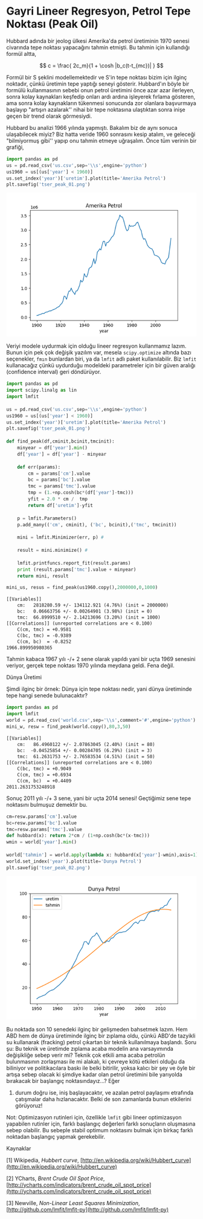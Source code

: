 # Gayri Lineer Regresyon, Petrol Tepe Noktası (Peak Oil)

Hubbard adında bir jeolog ülkesi Amerika'da petrol üretiminin 1970 senesi
civarında tepe noktası yapacağını tahmin etmişti. Bu tahmin için kullandığı
formül altta,

$$ 
c = \frac{ 2c_m}{1 + \cosh |b_c(t-t_{mc})|   }
$$

Formül bir S şeklini modellemektedir ve S'in tepe noktası bizim için ilginç
noktadır, çünkü üretimin tepe yaptığı seneyi gösterir. Hubbard'ın böyle bir
formülü kullanmasının sebebi onun petrol üretimini önce azar azar
ilerleyen, sonra kolay kaynakları keşfedip onları ardı ardına işleyerek
fırlama gösteren, ama sonra kolay kaynakların tükenmesi sonucunda zor
olanlara başvurmaya başlayıp "artışın azalarak'' nihai bir tepe noktasına
ulaştıktan sonra inişe geçen bir trend olarak görmesiydi.

Hubbard bu analizi 1966 yılında yapmıştı. Bakalım biz de aynı sonuca
ulaşabilecek miyiz? Biz hatta veride 1960 sonrasını kesip atalım, ve
geleceği "bilmiyormuş gibi'' yapıp onu tahmin etmeye uğraşalım. Önce tüm
verinin bir grafiği,

```python
import pandas as pd
us = pd.read_csv('us.csv',sep='\\s',engine='python')
us1960 = us[(us['year'] < 1960)]
us.set_index('year')['uretim'].plot(title='Amerika Petrol')
plt.savefig('tser_peak_01.png')
```

![](tser_peak_01.png)

Veriyi modele uydurmak için olduğu lineer regresyon kullanmamız lazım. Bunun
için pek çok değişik yazılım var, mesela `scipy.optimize` altında bazı
seçenekler, `fmın` bunlardan biri, ya da `lmfit` adlı paket
kullanılabilir. Biz `lmfit` kullanacağız çünkü uydurduğu modeldeki
parametreler için bir güven aralığı (confidence interval) geri döndürüyor.

```python
import pandas as pd
import scipy.linalg as lin
import lmfit

us = pd.read_csv('us.csv',sep='\\s',engine='python')
us1960 = us[(us['year'] < 1960)]
us.set_index('year')['uretim'].plot(title='Amerika Petrol')
plt.savefig('tser_peak_01.png')

def find_peak(df,cminit,bcinit,tmcinit):
    minyear = df['year'].min()
    df['year'] = df['year'] - minyear

    def err(params):
        cm = params['cm'].value
        bc = params['bc'].value
        tmc = params['tmc'].value
        tmp = (1.+np.cosh(bc*(df['year']-tmc)))
        yfit = 2.0 * cm /  tmp
        return df['uretim']-yfit

    p = lmfit.Parameters()
    p.add_many(('cm', cminit), ('bc', bcinit),('tmc', tmcinit))

    mini = lmfit.Minimizer(err, p) #

    result = mini.minimize() #

    lmfit.printfuncs.report_fit(result.params)
    print (result.params['tmc'].value + minyear)
    return mini, result 
```

```python
mini_us, resus = find_peak(us1960.copy(),2000000,0,1000)
```

```text
[[Variables]]
    cm:   2818280.59 +/- 134112.921 (4.76%) (init = 2000000)
    bc:   0.06663756 +/- 0.00264901 (3.98%) (init = 0)
    tmc:  66.8999510 +/- 2.14213696 (3.20%) (init = 1000)
[[Correlations]] (unreported correlations are < 0.100)
    C(cm, tmc) = +0.9581
    C(bc, tmc) = -0.9389
    C(cm, bc)  = -0.8252
1966.899950980365
```

Tahmin kabaca 1967 yılı -/+ 2 sene olarak yapıldı yani bir uçta 1969
senesini veriyor, gerçek tepe noktası 1970 yılında meydana geldi.  Fena
değil.

Dünya Üretimi

Şimdi ilginç bir örnek: Dünya için tepe noktası nedir, yani dünya üretiminde
tepe hangi senede bulunacaktır?

```python
import pandas as pd
import lmfit
world = pd.read_csv('world.csv',sep='\\s',comment='#',engine='python')
mini_w, resw = find_peak(world.copy(),80,3,50)
```

```text
[[Variables]]
    cm:   86.4960122 +/- 2.07863045 (2.40%) (init = 80)
    bc:  -0.04525854 +/- 0.00284705 (6.29%) (init = 3)
    tmc:  61.2631753 +/- 2.76583534 (4.51%) (init = 50)
[[Correlations]] (unreported correlations are < 0.100)
    C(bc, tmc) = +0.9049
    C(cm, tmc) = +0.6934
    C(cm, bc)  = +0.4409
2011.2631753248918
```

Sonuç 2011 yılı -/+ 3 sene, yani bir uçta 2014 senesi! Geçtiğimiz sene
tepe noktasını bulmuşuz demektir bu.

```python
cm=resw.params['cm'].value
bc=resw.params['bc'].value
tmc=resw.params['tmc'].value
def hubbard(x): return 2*cm / (1+np.cosh(bc*(x-tmc)))
wmin = world['year'].min()

world['tahmin'] = world.apply(lambda x: hubbard(x['year']-wmin),axis=1)
world.set_index('year').plot(title='Dunya Petrol')
plt.savefig('tser_peak_02.png')
```

![](tser_peak_02.png)

Bu noktada son 10 senedeki ilginç bir gelişmeden bahsetmek lazım. Hem ABD
hem de dünya üretiminde ilginç bir zıplama oldu, çünkü ABD'de tazyikli su
kullanarak (fracking) petrol çıkartan bir teknik kullanılmaya
başlandı. Soru şu: Bu teknik ve üretimde zıplama acaba modelin ana
varsayımında değişikliğe sebep verir mi? Teknik çok etkili ama acaba
petrolün bulunmasının zorlaşması ile mi alakalı, ki çevreye kötü etkileri
olduğu da biliniyor ve politikacılara baskı ile belki bitirilir, yoksa
kalıcı bir şey ve öyle bir artışa sebep olacak ki şimdiye kadar olan petrol
üretimini bile yarıyolda bırakacak bir başlangıç noktasındayız...?  Eğer
1. durum doğru ise, iniş başlayacaktır, ve azalan petrol paylaşımı
etrafında çatışmalar daha hızlanacaktır. Belki de son zamanlarda bunun
etkilerini görüyoruz!

Not: Optimizasyon rutinleri için, özellikle `lmfit` gibi lineer
optimizasyon yapabilen rutinler için, farklı başlangıç değerleri farklı
sonuçların oluşmasına sebep olabilir. Bu sebeple stabil optimum noktasını
bulmak için birkaç farklı noktadan başlangıç yapmak gerekebilir.

Kaynaklar

[1] Wikipedia, *Hubbert curve*, [http://en.wikipedia.org/wiki/Hubbert_curve](http://en.wikipedia.org/wiki/Hubbert_curve)

[2] YCharts, *Brent Crude Oil Spot Price*, [http://ycharts.com/indicators/brent_crude_oil_spot_price](http://ycharts.com/indicators/brent_crude_oil_spot_price)

[3] Newville, *Non-Linear Least Squares Minimization*, [http://github.com/lmfit/lmfit-py](http://github.com/lmfit/lmfit-py)


